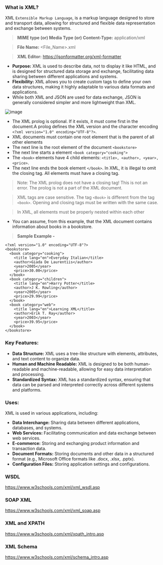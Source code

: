 ### What is XML?

 XML `Extensible Markup Language`, is a markup language designed to store and transport data, allowing for structured and flexible data representation and exchange between systems. 

> **MIME type (or) Media Type (or) Content-Type:** application/xml

> **File Name:** <File_Name>.xml

> **XML Editor:** https://jsonformatter.org/xml-formatter

- **Purpose:** XML is used to describe data, not to display it like HTML, and is designed for structured data storage and exchange, facilitating data sharing between different applications and systems.
- **Flexibility:** XML allows you to create custom tags to define your own data structures, making it highly adaptable to various data formats and applications. 
- While both XML and JSON are used for data exchange, JSON is generally considered simpler and more lightweight than XML.

![image](https://github.com/user-attachments/assets/5f27a34a-5990-48d7-9942-462be0a63ad4)

- The XML prolog is optional. If it exists, it must come first in the document.A prolog defines the XML version and the character encoding `<?xml version="1.0" encoding="UTF-8"?>`. 
- XML documents must contain one root element that is the parent of all other elements
- The next line is the root element of the document `<bookstore>`
- The next line starts a <book> element `<book category="cooking">`
- The `<book>` elements have 4 child elements: `<title>, <author>, <year>, <price>`.
- The next line ends the book element `</book>`. In XML, it is illegal to omit the closing tag. All elements must have a closing tag.

> Note: The XML prolog does not have a closing tag! This is not an error. The prolog is not a part of the XML document.

> XML tags are case sensitive. The tag `<Book>` is different from the tag `<book>`. Opening and closing tags must be written with the same case.

> In XML, all elements must be properly nested within each other

- You can assume, from this example, that the XML document contains information about books in a bookstore.
  
> **Sample Example -**

```
<?xml version="1.0" encoding="UTF-8"?>
<bookstore>
  <book category="cooking">
    <title lang="en">Everyday Italian</title>
    <author>Giada De Laurentiis</author>
    <year>2005</year>
    <price>30.00</price>
  </book>
  <book category="children">
    <title lang="en">Harry Potter</title>
    <author>J K. Rowling</author>
    <year>2005</year>
    <price>29.99</price>
  </book>
  <book category="web">
    <title lang="en">Learning XML</title>
    <author>Erik T. Ray</author>
    <year>2003</year>
    <price>39.95</price>
  </book>
</bookstore>
```

### Key Features:

- **Data Structure:** XML uses a tree-like structure with elements, attributes, and text content to organize data.
- **Human and Machine Readable:** XML is designed to be both human-readable and machine-readable, allowing for easy data interpretation and processing.
- **Standardized Syntax:** XML has a standardized syntax, ensuring that data can be parsed and interpreted correctly across different systems and platforms.
   
### Uses:

XML is used in various applications, including:

- **Data Interchange:** Sharing data between different applications, databases, and systems.
- **Web Services:** Facilitating communication and data exchange between web services.
- **E-commerce:** Storing and exchanging product information and transaction data.
- **Document Formats:** Storing documents and other data in a structured format (e.g., Microsoft Office formats like .docx, .xlsx, .pptx).
- **Configuration Files:** Storing application settings and configurations. 

### WSDL

https://www.w3schools.com/xml/xml_wsdl.asp

### SOAP XML

https://www.w3schools.com/xml/xml_soap.asp

### XML and XPATH

https://www.w3schools.com/xml/xpath_intro.asp

### XML Schema

https://www.w3schools.com/xml/schema_intro.asp
